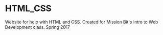 # HTML_CSS
Website for help with HTML and CSS. Created for Mission Bit's Intro to Web Development class. Spring 2017
